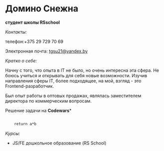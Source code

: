 # Домино Снежна 
**студент школы RSschool**

_Контакты:_

телефон:+375 29 729 70 69

Электронная почта: tgsu21@yandex.by

_Кратко о себе:_

Начну с того, что опыта в IT не было, но очень интересна эта сфера. Не боюсь учиться и открывать для себя новые возможности. Изучив направления сферы IT, более подходящее, на мой, взгляд - это Frontend-разработчик.

Был опыт работы в оптовых продажах, являлась заместителем директора по коммерческим вопросам. 

Решение задачи на **Codewars***  
```def multiply (a,b):

    return a*b
```

 *Курсы:*   
  * JS/FE дошкольное образование (RS School)